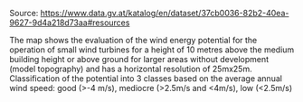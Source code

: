 Source: https://www.data.gv.at/katalog/en/dataset/37cb0036-82b2-40ea-9627-9d4a218d73aa#resources

The map shows the evaluation of the wind energy potential for the operation of small wind turbines for a height of 10 metres above the medium building height or above ground for larger areas without development (model topography) and has a horizontal resolution of 25mx25m. Classification of the potential into 3 classes based on the average annual wind speed: good (>-4 m/s), mediocre (>2.5m/s and <4m/s), low (<2.5m/s)
